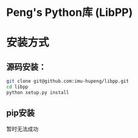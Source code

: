 # Peng's Python库 (LibPP)
# 安装方式
## 源码安装：
```bash
git clone git@github.com:imu-hupeng/libpp.git
cd libpp
python setup.py install
```
## pip安装
暂时无法成功
